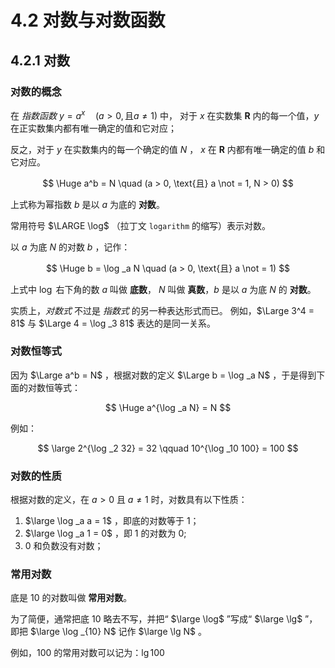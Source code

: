 # 4.2 对数与对数函数

## 4.2.1 对数

### 对数的概念

在 *指数函数* $y = a^x \quad (a > 0, \text{且} a \not = 1)$ 中，
对于 $x$ 在实数集 $\mathbf{R}$ 内的每一个值，$y$ 在正实数集内都有唯一确定的值和它对应；

反之，对于 $y$ 在实数集内的每一个确定的值 $N$ ， $x$ 在 $\mathbf{R}$
内都有唯一确定的值 $b$ 和它对应。

$$
\Huge a^b = N \quad (a > 0, \text{且} a \not = 1, N > 0)
$$

上式称为幂指数 $b$ 是以 $a$ 为底的 **对数**。

常用符号 $\LARGE \log$ （拉丁文 `logarithm` 的缩写）表示对数。

以 $a$ 为底 $N$ 的对数 $b$ ，记作：

$$
\Huge b = \log _a N \quad (a > 0, \text{且} a \not = 1)
$$

上式中 $\log$ 右下角的数 $a$ 叫做 **底数**，
$N$ 叫做 **真数**，$b$ 是以 $a$ 为底 $N$ 的 **对数**。

实质上，*对数式* 不过是 *指数式* 的另一种表达形式而已。
例如，$\Large 3^4 = 81$ 与 $\Large 4 = \log _3 81$ 表达的是同一关系。

### 对数恒等式

因为 $\Large a^b = N$ ，根据对数的定义 $\Large b = \log _a N$ ，于是得到下面的对数恒等式：

$$
\Huge a^{\log _a N} = N
$$

例如：

$$
\large
2^{\log _2 32} = 32 \qquad
10^{\log _10 100} = 100
$$

### 对数的性质

根据对数的定义，在 $a > 0$ 且 $a \not = 1$ 时，对数具有以下性质：

1. $\large \log _a a = 1$ ，即底的对数等于 1；
2. $\large \log _a 1 = 0$ ，即 1 的对数为 0;
3. 0 和负数没有对数；

### 常用对数

底是 10 的对数叫做 **常用对数**。

为了简便，通常把底 10 略去不写，并把“ $\large \log$ ”写成“ $\large \lg$ ”，
即把 $\large \log _{10} N$ 记作 $\large \lg N$ 。

例如，100 的常用对数可以记为：$\lg 100$
